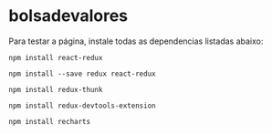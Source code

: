# bolsadevalores

Para testar a página, instale todas as dependencias listadas abaixo:

	npm install react-redux

	npm install --save redux react-redux

	npm install redux-thunk

	npm install redux-devtools-extension

	npm install recharts
